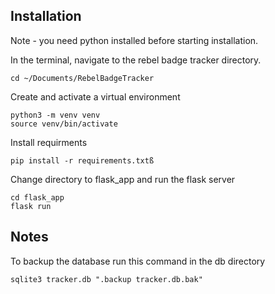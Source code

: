 ## Installation

Note - you need python installed before starting installation.

In the terminal, navigate to the rebel badge tracker directory.

```
cd ~/Documents/RebelBadgeTracker
```

Create and activate a virtual environment

```
python3 -m venv venv
source venv/bin/activate
```

Install requirments

```
pip install -r requirements.txtß
```

Change directory to flask_app and run the flask server

```
cd flask_app
flask run
```

## Notes

To backup the database run this command in the db directory

```commandline
sqlite3 tracker.db ".backup tracker.db.bak"
```
